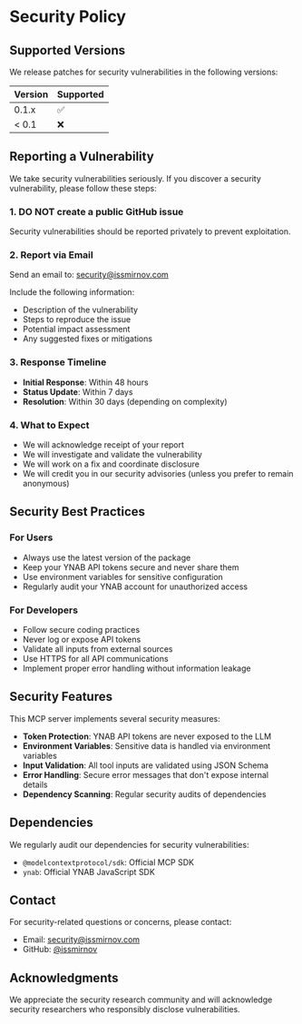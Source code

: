 # Security Policy

## Supported Versions

We release patches for security vulnerabilities in the following versions:

| Version | Supported          |
| ------- | ------------------ |
| 0.1.x   | :white_check_mark: |
| < 0.1   | :x:                |

## Reporting a Vulnerability

We take security vulnerabilities seriously. If you discover a security vulnerability, please follow these steps:

### 1. **DO NOT** create a public GitHub issue
Security vulnerabilities should be reported privately to prevent exploitation.

### 2. Report via Email
Send an email to: [security@issmirnov.com](mailto:security@issmirnov.com)

Include the following information:
- Description of the vulnerability
- Steps to reproduce the issue
- Potential impact assessment
- Any suggested fixes or mitigations

### 3. Response Timeline
- **Initial Response**: Within 48 hours
- **Status Update**: Within 7 days
- **Resolution**: Within 30 days (depending on complexity)

### 4. What to Expect
- We will acknowledge receipt of your report
- We will investigate and validate the vulnerability
- We will work on a fix and coordinate disclosure
- We will credit you in our security advisories (unless you prefer to remain anonymous)

## Security Best Practices

### For Users
- Always use the latest version of the package
- Keep your YNAB API tokens secure and never share them
- Use environment variables for sensitive configuration
- Regularly audit your YNAB account for unauthorized access

### For Developers
- Follow secure coding practices
- Never log or expose API tokens
- Validate all inputs from external sources
- Use HTTPS for all API communications
- Implement proper error handling without information leakage

## Security Features

This MCP server implements several security measures:

- **Token Protection**: YNAB API tokens are never exposed to the LLM
- **Environment Variables**: Sensitive data is handled via environment variables
- **Input Validation**: All tool inputs are validated using JSON Schema
- **Error Handling**: Secure error messages that don't expose internal details
- **Dependency Scanning**: Regular security audits of dependencies

## Dependencies

We regularly audit our dependencies for security vulnerabilities:
- `@modelcontextprotocol/sdk`: Official MCP SDK
- `ynab`: Official YNAB JavaScript SDK

## Contact

For security-related questions or concerns, please contact:
- Email: [security@issmirnov.com](mailto:security@issmirnov.com)
- GitHub: [@issmirnov](https://github.com/issmirnov)

## Acknowledgments

We appreciate the security research community and will acknowledge security researchers who responsibly disclose vulnerabilities.
